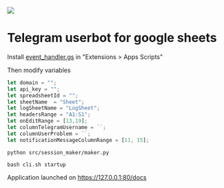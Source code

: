 [![][black-shield]][black]

[black]: http://github.com/psf/black

[black-shield]: https://img.shields.io/badge/code%20style-black-black.svg?style=for-the-badge&labelColor=gray

# Telegram userbot for google sheets

Install [event_handler.gs](google-scripts/event_handler.gs) in "Extensions > Apps Scripts"

Then modify variables
```js
let domain = "";
let api_key = "";
let spreadsheetId = "";
let sheetName  = "Sheet";
let logSheetName = "LogSheet";
let headersRange = "A1:S1";
let onEditRange = [13,19];
let columnTelegramUsername = ``;
let columnUserProblem = ``;
let notificationMessageColumnRange = [11, 15];
```
`python src/session_maker/maker.py
`

`bash cli.sh startup
`

Application launched on https://127.0.0.1:80/docs
